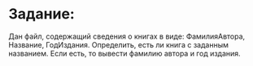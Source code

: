 # Задание:
Дан файл, содержащий сведения о книгах в виде: ФамилияАвтора, Название, ГодИздания. Определить, есть ли книга с заданным названием. Если есть, то вывести фамилию автора и год издания.

